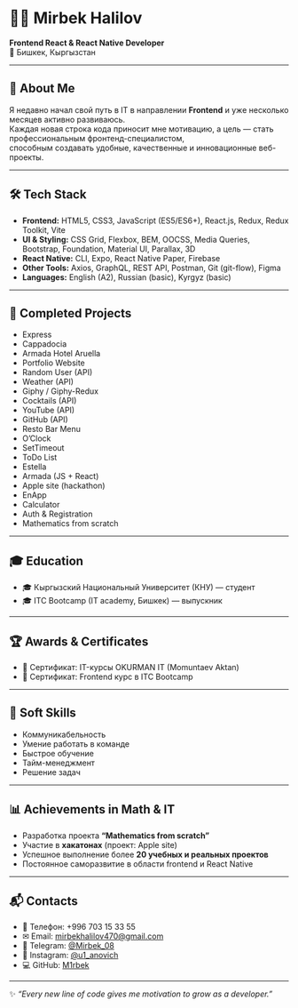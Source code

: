 # 👨‍💻 Mirbek Halilov  

**Frontend React & React Native Developer**  
📍 Бишкек, Кыргызстан  

---

## 🚀 About Me  
Я недавно начал свой путь в IT в направлении **Frontend** и уже несколько месяцев активно развиваюсь.  
Каждая новая строка кода приносит мне мотивацию, а цель — стать профессиональным фронтенд-специалистом,  
способным создавать удобные, качественные и инновационные веб-проекты.  

---

## 🛠 Tech Stack  

- **Frontend:** HTML5, CSS3, JavaScript (ES5/ES6+), React.js, Redux, Redux Toolkit, Vite  
- **UI & Styling:** CSS Grid, Flexbox, BEM, OOCSS, Media Queries, Bootstrap, Foundation, Material UI, Parallax, 3D  
- **React Native:** CLI, Expo, React Native Paper, Firebase  
- **Other Tools:** Axios, GraphQL, REST API, Postman, Git (git-flow), Figma  
- **Languages:** English (A2), Russian (basic), Kyrgyz (basic)  

---

## 💼 Completed Projects  
- Express  
- Cappadocia  
- Armada Hotel Aruella  
- Portfolio Website  
- Random User (API)  
- Weather (API)  
- Giphy / Giphy-Redux  
- Cocktails (API)  
- YouTube (API)  
- GitHub (API)  
- Resto Bar Menu  
- O’Clock  
- SetTimeout  
- ToDo List  
- Estella  
- Armada (JS + React)  
- Apple site (hackathon)  
- EnApp  
- Calculator  
- Auth & Registration  
- Mathematics from scratch  

---

## 🎓 Education  
- 🎓 Кыргызский Национальный Университет (КНУ) — студент  
- 🎓 ITC Bootcamp (IT academy, Бишкек) — выпускник  

---

## 🏆 Awards & Certificates  
- 📜 Сертификат: IT-курсы OKURMAN IT (Momuntaev Aktan)  
- 📜 Сертификат: Frontend курс в ITC Bootcamp  

---

## 🤝 Soft Skills  
- Коммуникабельность  
- Умение работать в команде  
- Быстрое обучение  
- Тайм-менеджмент  
- Решение задач  

---

## 📊 Achievements in Math & IT  
- Разработка проекта **“Mathematics from scratch”**  
- Участие в **хакатонах** (проект: Apple site)  
- Успешное выполнение более **20 учебных и реальных проектов**  
- Постоянное саморазвитие в области frontend и React Native  

---

## 📬 Contacts  
- 📱 Телефон: +996 703 15 33 55  
- ✉ Email: [mirbekhalilov470@gmail.com](mailto:mirbekhalilov470@gmail.com)  
- 🔗 Telegram: [@Mirbek_08](https://t.me/Mirbek_08)  
- 🔗 Instagram: [@u1_anovich](https://instagram.com/u1_anovich)  
- 💻 GitHub: [M1rbek](https://github.com/M1rbek)  

---

✨ *“Every new line of code gives me motivation to grow as a developer.”*  
